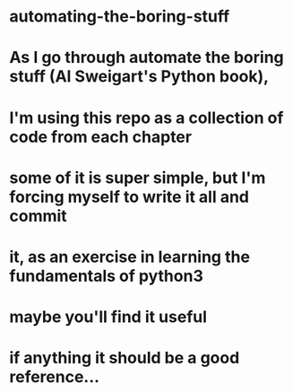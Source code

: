 # automating-the-boring-stuff
# As I go through automate the boring stuff (Al Sweigart's Python book), 
# I'm using this repo as a collection of code from each chapter
# some of it is super simple, but I'm forcing myself to write it all and commit
# it, as an exercise in learning the fundamentals of python3
# maybe you'll find it useful
# if anything it should be a good reference...